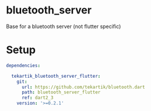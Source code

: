 # bluetooth_server

Base for a bluetooth server (not flutter specific)

# Setup

```yaml
dependencies:

  tekartik_bluetooth_server_flutter:
    git:
      url: https://github.com/tekartik/bluetooth.dart
      path: bluetooth_server_flutter
      ref: dart2_3
    version: '>=0.2.1'
```